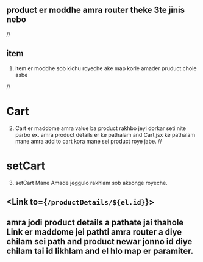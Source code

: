## product er moddhe amra router theke 3te jinis nebo

//

## item

1. item er moddhe sob kichu royeche ake map korle amader pruduct chole asbe

//

# Cart

2. Cart er maddome amra value ba product rakhbo jeyi dorkar seti nite parbo
   ex. amra product details er ke pathalam and Cart.jsx ke pathalam
   mane amra add to cart kora mane sei product roye jabe.
   //

# setCart

3. setCart Mane Amade jeggulo rakhlam sob aksonge royeche.

## <Link to={`/productDetails/${el.id}`}>

## amra jodi product details a pathate jai thahole Link er maddome jei pathti amra router a diye chilam sei path and product newar jonno id diye chilam tai id likhlam and el hlo map er paramiter.

